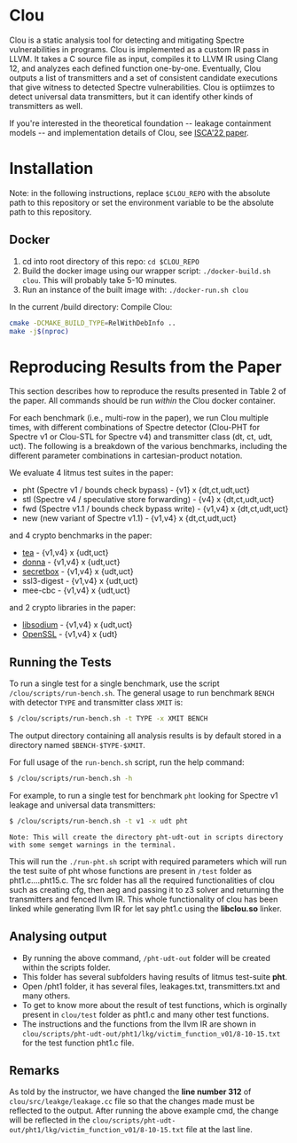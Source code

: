 # Clou
Clou is a static analysis tool for detecting and mitigating Spectre vulnerabilities in programs.
Clou is implemented as a custom IR pass in LLVM.
It takes a C source file as input, compiles it to LLVM IR using Clang 12, and analyzes each defined function one-by-one.
Eventually, Clou outputs a list of transmitters and a set of consistent candidate executions that give witness to detected Spectre vulnerabilities.
Clou is optiimzes to detect universal data transmitters, but it can identify other kinds of transmitters as well.

If you're interested in the theoretical foundation -- leakage containment models -- and implementation details of Clou, see [ISCA'22 paper](https://doi.org/10.1145/3470496.3527412).

# Installation

Note: in the following instructions, replace `$CLOU_REPO` with the absolute path to this repository or set the environment variable to be the absolute path to this repository.

## Docker
1. cd into root directory of this repo: `cd $CLOU_REPO`
2. Build the docker image using our wrapper script: `./docker-build.sh clou`. This will probably take 5-10 minutes.
3. Run an instance of the built image with: `./docker-run.sh clou`

In the current /build directory:
Compile Clou: 
```sh
cmake -DCMAKE_BUILD_TYPE=RelWithDebInfo ..
make -j$(nproc)
```

# Reproducing Results from the Paper

This section describes how to reproduce the results presented in Table 2 of the paper.
All commands should be run _within_ the Clou docker container.

For each benchmark (i.e., multi-row in the paper), we run Clou multiple times, with different combinations of Spectre detector (Clou-PHT for Spectre v1 or Clou-STL for Spectre v4) and transmitter class (dt, ct, udt, uct).
The following is a breakdown of the various benchmarks, including the different parameter combinations in cartesian-product notation.

We evaluate 4 litmus test suites in the paper:
- pht (Spectre v1 / bounds check bypass) - {v1} x {dt,ct,udt,uct}
- stl (Spectre v4 / speculative store forwarding) - {v4} x {dt,ct,udt,uct}
- fwd (Spectre v1.1 / bounds check bypass write) - {v1,v4} x {dt,ct,udt,uct}
- new (new variant of Spectre v1.1) - {v1,v4} x {dt,ct,udt,uct}

and 4 crypto benchmarks in the paper:
- [tea](https://en.wikipedia.org/wiki/Tiny_Encryption_Algorithm) - {v1,v4} x {udt,uct}
- [donna](http://code.google.com/p/curve25519-donna/) - {v1,v4} x {udt,uct}
- [secretbox](https://github.com/jedisct1/libsodium/tree/master/src/libsodium/crypto_secretbox) - {v1,v4} x {udt,uct}
- ssl3-digest - {v1,v4} x {udt,uct}
- mee-cbc - {v1,v4} x {udt,uct}

and 2 crypto libraries in the paper:
- [libsodium](https://libsodium.org) - {v1,v4} x {udt,uct}
- [OpenSSL](https://openssl.org) - {v1,v4} x {udt}

## Running the Tests

To run a single test for a single benchmark, use the script `/clou/scripts/run-bench.sh`.
The general usage to run benchmark `BENCH` with detector `TYPE` and transmitter class `XMIT` is:
```bash
$ /clou/scripts/run-bench.sh -t TYPE -x XMIT BENCH
```
The output directory containing all analysis results is by default stored in a directory named `$BENCH-$TYPE-$XMIT`.

For full usage of the `run-bench.sh` script, run the help command: 
```bash
$ /clou/scripts/run-bench.sh -h
```

For example, to run a single test for benchmark `pht` looking for Spectre v1 leakage and universal data transmitters:
```bash
$ /clou/scripts/run-bench.sh -t v1 -x udt pht
```
`Note: This will create the directory pht-udt-out in scripts directory with some semget warnings in the terminal.`

This will run the `./run-pht.sh` script with required parameters which will run the test suite of pht whose functions are present in `/test` folder as pht1.c....pht15.c.
The src folder has all the required functionalities of clou such as creating cfg, then aeg and passing it to z3 solver and returning the transmitters and fenced llvm IR. This whole functionality of clou has been linked while generating llvm IR for let say pht1.c using the **libclou.so** linker.

## Analysing output
* By running the above command, `/pht-udt-out` folder will be created within the scripts folder.
* This folder has several subfolders having results of litmus test-suite **pht**.
* Open /pht1 folder, it has several files, leakages.txt, transmitters.txt and many others.
* To get to know more about the result of test functions, which is orginally present in `clou/test` folder as pht1.c and many other test functions.
* The instructions and the functions from the llvm IR are shown in `clou/scripts/pht-udt-out/pht1/lkg/victim_function_v01/8-10-15.txt` for the test function pht1.c file.

## Remarks
As told by the instructor, we have changed the **line number 312** of `clou/src/leakge/leakage.cc` file so that the changes made must be reflected to the output.
After running the above example cmd, the change will be reflected in the  `clou/scripts/pht-udt-out/pht1/lkg/victim_function_v01/8-10-15.txt` file at the last line.



